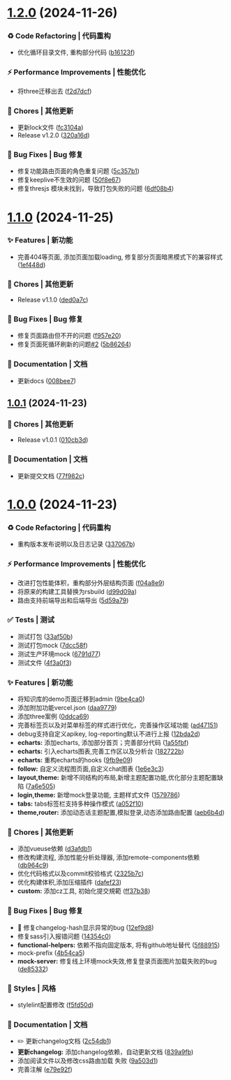# [1.2.0](https://github.com/wangxiaoze-view/sim-admin/compare/1.1.0...1.2.0) (2024-11-26)


### ♻ Code Refactoring | 代码重构

* 优化循环目录文件, 重构部分代码 ([b16123f](https://github.com/wangxiaoze-view/sim-admin/commit/b16123f9806411b6c3288e62fca76106bace53ae))


### ⚡ Performance Improvements | 性能优化

* 将three迁移出去 ([f2d7dcf](https://github.com/wangxiaoze-view/sim-admin/commit/f2d7dcfffd8fcbd2dffd0d71211ca3d35d1424ba))


### 🎫 Chores | 其他更新

* 更新lock文件 ([fc3104a](https://github.com/wangxiaoze-view/sim-admin/commit/fc3104a8678f0b3deff8b9981107ad7f4aab8aee))
* Release v1.2.0 ([320a16d](https://github.com/wangxiaoze-view/sim-admin/commit/320a16d6b360796a4213669096f9ca2f23375a0f))


### 🐛 Bug Fixes | Bug 修复

* 修复功能路由页面的角色重复问题 ([5c357b1](https://github.com/wangxiaoze-view/sim-admin/commit/5c357b10f7be877368e76b11f94503ce22cbe134))
* 修复keeplive不生效的问题 ([50f8e67](https://github.com/wangxiaoze-view/sim-admin/commit/50f8e678c17e6b649800f2116a60383d00ca13e0))
* 修复thresjs 模块未找到，导致打包失败的问题 ([6df08b4](https://github.com/wangxiaoze-view/sim-admin/commit/6df08b495a3a3784226d859f0fed85e3e2786eca))



# [1.1.0](https://github.com/wangxiaoze-view/sim-admin/compare/1.0.1...1.1.0) (2024-11-25)


### ✨ Features | 新功能

* 完善404等页面, 添加页面加载loading, 修复部分页面暗黑模式下的兼容样式 ([1ef448d](https://github.com/wangxiaoze-view/sim-admin/commit/1ef448de400985edffbcd6bd1eb26517f762033d))


### 🎫 Chores | 其他更新

* Release v1.1.0 ([ded0a7c](https://github.com/wangxiaoze-view/sim-admin/commit/ded0a7cb0403004ec47f226b3427f6e8daa7c2a5))


### 🐛 Bug Fixes | Bug 修复

* 修复页面路由但不开的问题 ([f957e20](https://github.com/wangxiaoze-view/sim-admin/commit/f957e200e3ff399eadd0dc6e2d94f00a98289a91))
* 修复页面死循环刷新的问题[#2](https://github.com/wangxiaoze-view/sim-admin/issues/2) ([5b86264](https://github.com/wangxiaoze-view/sim-admin/commit/5b8626418415dce70a0b3665200108fc2b711fa1))


### 📝 Documentation | 文档

* 更新docs ([008bee7](https://github.com/wangxiaoze-view/sim-admin/commit/008bee78d6190581422370be19e9324268597e2a))



## [1.0.1](https://github.com/wangxiaoze-view/sim-admin/compare/1.0.0...1.0.1) (2024-11-23)


### 🎫 Chores | 其他更新

* Release v1.0.1 ([010cb3d](https://github.com/wangxiaoze-view/sim-admin/commit/010cb3d4380cf584c477f91ebab4eedecb73a4fb))


### 📝 Documentation | 文档

* 更新提交文档 ([77f982c](https://github.com/wangxiaoze-view/sim-admin/commit/77f982c8e75b333563f7b64a0de8db6d52082dac))



# [1.0.0](https://github.com/wangxiaoze-view/sim-admin/compare/d99d09acdcf0cfe74260ad561a33bf4da5f21db8...1.0.0) (2024-11-23)


### ♻ Code Refactoring | 代码重构

* 重构版本发布说明以及日志记录 ([337067b](https://github.com/wangxiaoze-view/sim-admin/commit/337067bfbb6ef026a4d335fa1af9ee166afdf125))


### ⚡ Performance Improvements | 性能优化

* 改进打包性能体积，重构部分外层结构页面 ([f04a8e9](https://github.com/wangxiaoze-view/sim-admin/commit/f04a8e935bca9970533067892d9fac8976722bcb))
* 将原来的构建工具替换为rsbuild ([d99d09a](https://github.com/wangxiaoze-view/sim-admin/commit/d99d09acdcf0cfe74260ad561a33bf4da5f21db8))
* 路由支持前端导出和后端导出 ([5d59a79](https://github.com/wangxiaoze-view/sim-admin/commit/5d59a79a488d3ce73fba8754d85ff0862c2bbc52))


### ✅ Tests | 测试

* 测试打包 ([33af50b](https://github.com/wangxiaoze-view/sim-admin/commit/33af50bdc0580e367ca5f84f42584fed5ced225f))
* 测试打包mock ([7dcc58f](https://github.com/wangxiaoze-view/sim-admin/commit/7dcc58f6fbe8d45d345b1783cabf678e320acb0b))
* 测试生产环境mock ([6791d77](https://github.com/wangxiaoze-view/sim-admin/commit/6791d7737ce1171e4c38a3ec899626e225a82e4f))
* 测试文件 ([4f3a0f3](https://github.com/wangxiaoze-view/sim-admin/commit/4f3a0f398e916f713a8df2374c1daffe0da1cd35))


### ✨ Features | 新功能

*  将知识库的demo页面迁移到admin ([9be4ca0](https://github.com/wangxiaoze-view/sim-admin/commit/9be4ca090a1bff93fa13405a54defc37cbfdeb56))
* 添加附加功能vercel.json ([daa9779](https://github.com/wangxiaoze-view/sim-admin/commit/daa9779f0d5bc1617dc4e48f2f489eba4d2eef9a))
* 添加three案例 ([0ddca69](https://github.com/wangxiaoze-view/sim-admin/commit/0ddca6920c7ebebfe1bb627b8dc63f8474dac5be))
* 完善标签页以及对菜单标签的样式进行优化，完善操作区域功能 ([ad47151](https://github.com/wangxiaoze-view/sim-admin/commit/ad4715195438ed79ad5d3f04b402d399285b030a))
* debug支持自定义apikey, log-reporting默认不进行上报 ([12bda2d](https://github.com/wangxiaoze-view/sim-admin/commit/12bda2d1c247d3ee4e796047b3c9de3de6852a48))
* **echarts:** 添加echarts, 添加部分首页；完善部分代码 ([1a55fbf](https://github.com/wangxiaoze-view/sim-admin/commit/1a55fbf9b16c5ca7453a3c7db3ed74c92276f74c))
* **echarts:** 引入echarts图表,完善工作区以及分析台 ([182722b](https://github.com/wangxiaoze-view/sim-admin/commit/182722b20b61ffee0765b89ad2e51d7e4fe81072))
* **echarts:** 重构echarts的hooks ([9fb9e09](https://github.com/wangxiaoze-view/sim-admin/commit/9fb9e096ecb9aea93406e36cd3ac8778f7d8f25a))
* **follow:** 自定义流程图页面,自定义chat图表 ([1e6e3c3](https://github.com/wangxiaoze-view/sim-admin/commit/1e6e3c319753513e5f6088447e7218e28f5f3fa6))
* **layout,theme:** 新增不同结构的布局,新增主题配置功能,优化部分主题配置缺陷 ([7a6e505](https://github.com/wangxiaoze-view/sim-admin/commit/7a6e5056a2db053b3e67ffb52c7a9acb951643bb))
* **login,theme:** 新增mock登录功能, 主题样式文件 ([1579786](https://github.com/wangxiaoze-view/sim-admin/commit/157978601aaf0d4b13d6a470c5c71fd63b77a7f0))
* **tabs:** tabs标签栏支持多种操作模式 ([a052f10](https://github.com/wangxiaoze-view/sim-admin/commit/a052f102cfb0cf2a6c0367af74fc3170955fc7ac))
* **theme,router:** 添加动态话主题配置,模拟登录,动态添加路由配置 ([aeb6b4d](https://github.com/wangxiaoze-view/sim-admin/commit/aeb6b4d061a22f4a5fcafe39433e1a1973369144))


### 🎫 Chores | 其他更新

* 添加vueuse依赖 ([d3afdb1](https://github.com/wangxiaoze-view/sim-admin/commit/d3afdb1f5d555f4a003606c61951da92df79c1f7))
* 修改构建流程, 添加性能分析处理器, 添加remote-components依赖 ([db964c9](https://github.com/wangxiaoze-view/sim-admin/commit/db964c9b5e186aedbe9ec322baa4e2ceeb4a6e24))
* 优化代码格式以及commit校验格式 ([2325b7c](https://github.com/wangxiaoze-view/sim-admin/commit/2325b7c18131cfd4ee8124646f37f3694cff1a39))
* 优化构建体积,添加压缩插件 ([dafef23](https://github.com/wangxiaoze-view/sim-admin/commit/dafef2323789f55f8f97ebb66041ecf33a601df4))
* **custom:** 添加cz工具, 初始化提交規範 ([ff37b38](https://github.com/wangxiaoze-view/sim-admin/commit/ff37b3828468cbd1e3501fbf02e692ea1e080350))


### 🐛 Bug Fixes | Bug 修复

* 🐛 修复changelog-hash显示异常的bug ([12ef9d8](https://github.com/wangxiaoze-view/sim-admin/commit/12ef9d8f5b60fc883a6b7d89f3ff6bc50553e723))
* 修复sass引入报错问题 ([14354c0](https://github.com/wangxiaoze-view/sim-admin/commit/14354c02326fabdb0053108bbf25e6db652416b8))
* **functional-helpers:** 依赖不指向固定版本, 将有github地址替代 ([5f88915](https://github.com/wangxiaoze-view/sim-admin/commit/5f8891502ffd622c5fae4dde0c05853d8c6e0117))
* mock-prefix ([4b54ca5](https://github.com/wangxiaoze-view/sim-admin/commit/4b54ca5967c0c24c56fa292b7f7d68e99fca8e4f))
* **mock-server:** 修复线上环境mock失效,修复登录页面图片加载失败的bug ([de85332](https://github.com/wangxiaoze-view/sim-admin/commit/de85332a5269d9162714b0fd99c994a82654c217))


### 💄 Styles | 风格

* stylelint配置修改 ([f5fd50d](https://github.com/wangxiaoze-view/sim-admin/commit/f5fd50d159414a92cd0467ce5b7c64ed8d5ecaee))


### 📝 Documentation | 文档

* ✏️ 更新changelog文档 ([2c54db1](https://github.com/wangxiaoze-view/sim-admin/commit/2c54db139fbcf007e18bbca171a6e0a7dd034aa3))
* **更新changelog:** 添加changelog依赖，自动更新文档 ([839a9fb](https://github.com/wangxiaoze-view/sim-admin/commit/839a9fb1470c77674c4a94e8bee2eead3635c3cb))
* 添加阅读文件以及修改css路由加载 失败 ([9a503d1](https://github.com/wangxiaoze-view/sim-admin/commit/9a503d1742d1d5a453257129ba4c5635430b4f30))
* 完善注解 ([e79e92f](https://github.com/wangxiaoze-view/sim-admin/commit/e79e92f38c5f98a59f5df0e5351b5d4f6e26d7b7))



